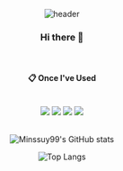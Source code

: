 <div align="center"> 



![header](https://capsule-render.vercel.app/api?type=waving&height=300&color=gradient&text=Minssuy99)
 <br/>
 
### Hi there 👋

 <br/>
 
####  :clipboard: Once I've Used 
  
 <br/>
<img src="https://img.shields.io/badge/Unity-000000?Style=for-the-badge&logo=Unity&logoColor=white">
<img src="https://img.shields.io/badge/Csharp-512BD4?style=for-the-badge&logo=Csharp&logoColor=white">
<img src="https://img.shields.io/badge/github-181717?style=for-the-badge&logo=github&logoColor=white">
<img src="https://img.shields.io/badge/Visual Studio-5C2D91?style=for-the-badge&logo=Visual Studio&logoColor=white">
 
   <br/>
   <br/>


![Minssuy99's GitHub stats](https://github-readme-stats.vercel.app/api?username=minssuy99&rank_icon=github&show_icons=true&theme=dark) <!-- 기본값 : default -->

![Top Langs](https://github-readme-stats.vercel.app/api/top-langs/?username=minssuy99&layout=compact&theme=dark&size_weight=0.5&count_weight=0.5)  <!-- 기본값 : compact -->


</div>
